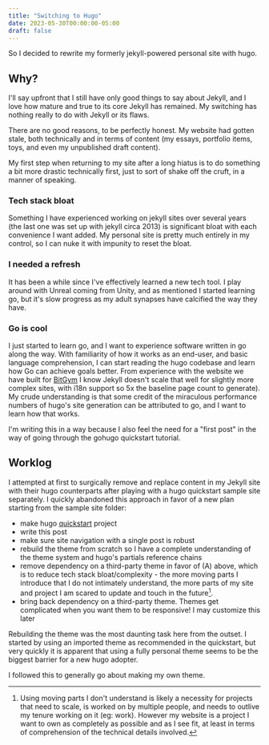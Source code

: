 ```yaml
---
title: "Switching to Hugo"
date: 2023-05-30T00:00:00-05:00
draft: false
---
```


So I decided to rewrite my formerly jekyll-powered personal site with hugo.

## Why?
I'll say upfront that I still have only good things to say about Jekyll, and I love how mature and true to its core Jekyll has remained. My switching has nothing really to do with Jekyll or its flaws.

There are no good reasons, to be perfectly honest. My website had gotten stale, both technically and in terms of content (my essays, portfolio items, toys, and even my unpublished draft content).

My first step when returning to my site after a long hiatus is to do something a bit more drastic technically first, just to sort of shake off the cruft, in a manner of speaking.

### Tech stack bloat
Something I have experienced working on jekyll sites over several years (the last one was set up with jekyll circa 2013) is significant bloat with each convenience I want added. My personal site is pretty much entirely in my control, so I can nuke it with impunity to reset the bloat.

### I needed a refresh
It has been a while since I've effectively learned a new tech tool. I play around with Unreal coming from Unity, and as mentioned I started learning go, but it's slow progress as my adult synapses have calcified the way they have.

### Go is cool
I just started to learn go, and I want to experience software written in go along the way. With familiarity of how it works as an end-user, and basic language comprehension, I can start reading the hugo codebase and learn how Go can achieve goals better. From experience with the website we have built for [BitGym](www.bitgym.com) I know Jekyll doesn't scale that well for slightly more complex sites, with i18n support so 5x the baseline page count to generate). My crude understanding is that some credit of the miraculous performance numbers of hugo's site generation can be attributed to go, and I want to learn how that works.

I'm writing this in a way because I also feel the need for a "first post" in the way of going through the gohugo quickstart tutorial.

## Worklog
I attempted at first to surgically remove and replace content in my Jekyll site with their hugo counterparts after playing with a hugo quickstart sample site separately. I quickly abandoned this approach in favor of a new plan starting from the sample site folder:
 - make hugo [quickstart](https://gohugo.io/getting-started/quick-start/) project
 - write this post
 - make sure site navigation with a single post is robust
 - rebuild the theme from scratch so I have a complete understanding of the theme system and hugo's partials reference chains
 - remove dependency on a third-party theme in favor of (A) above, which is to reduce tech stack bloat/complexity - the more moving parts I introduce that I do not intimately understand, the more parts of my site and project I am scared to update and touch in the future[^parts].
 - bring back dependency on a third-party theme. Themes get complicated when you want them to be responsive! I may customize this later

Rebuilding the theme was the most daunting task here from the outset. I started by using an imported theme as recommended in the quickstart, but very quickly it is apparent that using a fully personal theme seems to be the biggest barrier for a new hugo adopter.

I followed this to generally go about making my own theme.

[^parts]: Using moving parts I don't understand is likely a necessity for projects that need to scale, is worked on by multiple people, and needs to outlive my tenure working on it (eg: work). However my website is a project I want to own as completely as possible and as I see fit, at least in terms of comprehension of the technical details involved.